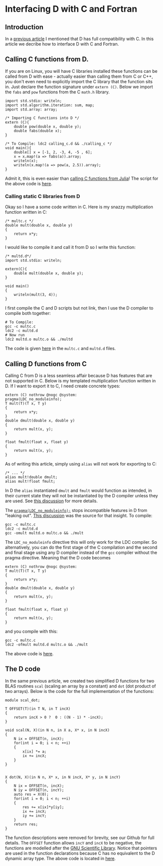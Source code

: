 # Interfacing D with C and Fortran

## Introduction

In a [previous article](http://www.active-analytics.com/blog/a-quick-look-at-d/) I mentioned that D has full compatibility with C. In this article we decribe how to interface D with C and Fortran.

## Calling C functions from D.

If you are on Linux, you will have C libraries installed these functions can be called from D with ease - actually easier than calling them from C or C++, you don't even need to explicitly import the C library that the function sits in. Just declare the function signature under `extern (C)`. Below we import the `fabs` and `pow` functions from the C `math.h` library.

```
import std.stdio: writeln;
import std.algorithm.iteration: sum, map;
import std.array: array;

/* Importing C functions into D */
extern (C){
    double pow(double x, double y);
    double fabs(double x);
}

/* To Compile: ldc2 calling_c.d && ./calling_c */
void main(){
	double[] x = [-1, 2, -3, 4, -5 , 6];
	x = x.map!(a => fabs(a)).array;
	writeln(x);
	writeln(x.map!(a => pow(a, 2.5)).array);
}
```
Admit it, this is even easier than [calling C functions from Julia](http://docs.julialang.org/en/stable/manual/calling-c-and-fortran-code/)! The script for the above code is [here](https://github.com/dataPulverizer/interface-d-c-fortran/blob/master/code/scripts/pow_fabs.d).

### Calling static C libraries from D

Okay so I have a some code written in C. Here is my snazzy multiplication function written in C:

```
/* multc.c */
double mult(double x, double y)
{
	return x*y;
}
```

I would like to compile it and call it from D so I write this function:

```
/* multd.d*/
import std.stdio: writeln;

extern(C){
	double mult(double x, double y);
}

void main()
{
	writeln(mult(3, 4));
}
```
I first compile the C and D scripts but not link, then I use the D compiler to compile both together:

```
# To Compile:
gcc -c multc.c
ldc2 -c multd.d
# Now run
ldc2 multd.o multc.o && ./multd
```
The code is given [here](https://github.com/dataPulverizer/interface-d-c-fortran/blob/master/code/scripts) in the `multc.c` and `multd.d` files.

## Calling D functions from C

Calling C from D is a less seamless affair because D has features that are not supported in C. Below is my templated multiplication function written in D. If I want to export it to C, I need create concrete types:

```
extern (C) nothrow @nogc @system:
pragma(LDC_no_moduleinfo);
T mult(T)(T x, T y)
{
    return x*y;
}
double dmult(double x, double y)
{
	return mult(x, y);
}

float fmult(float x, float y)
{
	return mult(x, y);
}
```

As of writing this article, simply using `alias` will not work for exporting to C:

```
/* ... */
alias mult!double dmult;
alias mult!float fmult;
```
In D the `alias` instantiated `dmult` and `fmult` would function as intended, in their current state they will not be instantiated by the D compiler unless they are used. See [this discussion](https://forum.dlang.org/thread/ehdfiatwevdrqejiqaen@forum.dlang.org) for more details.

The [`pragma(LDC_no_moduleinfo);`](https://wiki.dlang.org/LDC-specific_language_changes#LDC_no_moduleinfo) stops incompatible features in D from "leaking out". [This discussion](https://forum.dlang.org/thread/bvjfgvgtitrvxpqoatar@forum.dlang.org) was the source for that insight. To compile:

```
gcc -c multc.c
ldc2 -c multd.d
gcc -omult multd.o multc.o && ./mult
```

The `LDC_no_moduleinfo` directive this will only work for the LDC compiler. So alternatively, you can do the first stage of the C compilation and the second and final stage using any D compiler instead of the `gcc` compiler without the pragma directive. Meaning that the D code becomes

```
extern (C) nothrow @nogc @system:
T mult(T)(T x, T y)
{
    return x*y;
}
double dmult(double x, double y)
{
	return mult(x, y);
}

float fmult(float x, float y)
{
	return mult(x, y);
}
```
and you compile with this:

```
gcc -c multc.c
ldc2 -ofmult multd.d multc.o && ./mult
```

The above code is [here](https://github.com/dataPulverizer/interface-d-c-fortran/tree/master/code/scripts/DfromC).

## The D code

In the same previous article, we created two simplified D functions for two BLAS routines `scal` (scaling an array by a constant) and `dot` (dot product of two arrays). Below is the code for the full implementation of the functions:

```
module scal_dot;

T OFFSET(T)(in T N, in T incX)
{
	return incX > 0 ?  0 : ((N - 1) * -incX);
}

void scal(N, X)(in N n, in X a, X* x, in N incX)
{
	N ix = OFFSET(n, incX);
	for(int i = 0; i < n; ++i)
	{
		x[ix] *= a;
		ix += incX;
	}
}


X dot(N, X)(in N n, X* x, in N incX, X* y, in N incY)
{
	N ix = OFFSET(n, incX);
	N iy = OFFSET(n, incY);
	auto res = X(0);
	for(int i = 0; i < n; ++i)
	{
		res += x[ix]*y[iy];
		ix += incX;
		iy += incY;
	}
	return res;
}
```
The function descriptions were removed for brevity, see our Github for full details.
The `OFFSET` function allows `incY` and `incX` to be negative, the functions are modelled after 
the [GNU Scientific Library](https://www.gnu.org/software/gsl/). Notice that pointers are used in the function declarations
because C has no equivalent to the D dynamic array type. The above code is located in [here](https://github.com/dataPulverizer/interface-d-c-fortran/tree/master/code/scripts).

